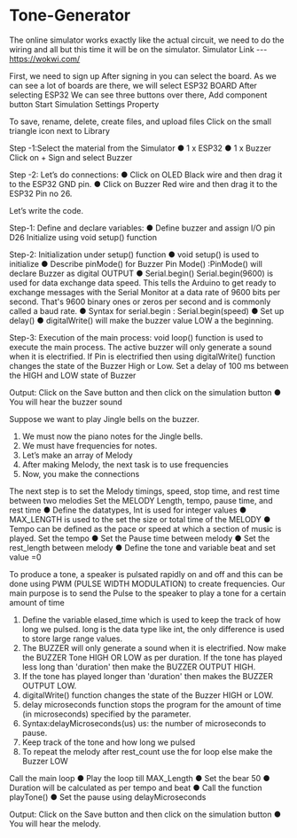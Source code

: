# Tone-Generator

The online simulator works exactly like the actual circuit, we need to do the wiring and all but this time it will be on the simulator.
Simulator Link --- https://wokwi.com/

First, we need to sign up
After signing in you can select the board. As we can see a lot of boards are there, we will select ESP32 BOARD
After selecting ESP32
We can see three buttons over there,
Add component button
Start Simulation
Settings Property

To save, rename, delete, create files, and upload files Click on the small triangle icon next to Library

Step -1:Select the material from the Simulator
● 1 x ESP32
● 1 x Buzzer Click on + Sign and select Buzzer

Step -2: Let’s do connections:
● Click on OLED Black wire and then drag it to the ESP32 GND pin.
● Click on Buzzer Red wire and then drag it to the ESP32 Pin no 26.

Let’s write the code.

Step-1: Define and declare variables:
● Define buzzer and assign I/O pin D26 
Initialize using void setup() function

Step-2: Initialization under setup() function
● void setup() is used to initialize
● Describe pinMode() for Buzzer Pin Mode() :PinMode() will declare Buzzer as digital OUTPUT
● Serial.begin() Serial.begin(9600) is used for data exchange data speed. This tells the Arduino to get ready to exchange messages with the Serial Monitor at a data rate of 9600 bits per second. That's 9600 binary ones or zeros per second and is commonly called a baud rate.
● Syntax for serial.begin : Serial.begin(speed)
● Set up delay()
● digitalWrite() will make the buzzer value LOW a the beginning.

Step-3: Execution of the main process:
void loop() function is used to execute the main process. The active buzzer will only generate a sound when it is electrified. 
If Pin is electrified then using digitalWrite() function changes the state of the Buzzer High or Low.
Set a delay of 100 ms between the HIGH and LOW state of Buzzer

Output:
Click on the Save button and then click on the simulation button
● You will hear the buzzer sound

Suppose we want to play Jingle bells on the buzzer.
1. We must now the piano notes for the Jingle bells.
2. We must have frequencies for notes.
3. Let’s make an array of Melody
4. After making Melody, the next task is to use frequencies
5. Now, you make the connections

The next step is to set the Melody timings, speed, stop time, and rest time between two melodies
Set the MELODY Length, tempo, pause time, and rest time
● Define the datatypes, Int is used for integer values
● MAX_LENGTH is used to the set the size or total time of the MELODY
● Tempo can be defined as the pace or speed at which a section of music is played. Set the tempo
● Set the Pause time between melody
● Set the rest_length between melody
● Define the tone and variable beat and set value =0

To produce a tone, a speaker is pulsated rapidly on and off and this can be done using PWM (PULSE WIDTH MODULATION) to create frequencies.
Our main purpose is to send the Pulse to the speaker to play a tone for a certain amount of time
1. Define the variable elased_time which is used to keep the track of how long we pulsed. long is the data type like int, the only difference is used to store large range values.
2. The BUZZER will only generate a sound when it is electrified. Now make the BUZZER Tone HIGH OR LOW as per duration. If the tone has played less long than 'duration' then make the BUZZER
OUTPUT HIGH.
3. If the tone has played longer than 'duration' then makes the BUZZER OUTPUT LOW.
4. digitalWrite() function changes the state of the Buzzer HIGH or LOW.
5. delay microseconds function stops the program for the amount of time (in microseconds) specified by the parameter.
6. Syntax:delayMicroseconds(us) us: the number of microseconds to pause.
7. Keep track of the tone and how long we pulsed
8. To repeat the melody after rest_count use the for loop
else make the Buzzer LOW

Call the main loop
● Play the loop till MAX_Length
● Set the bear 50
● Duration will be calculated as per tempo and beat
● Call the function playTone()
● Set the pause using delayMicroseconds

Output:
Click on the Save button and then click on the simulation button
● You will hear the melody.
